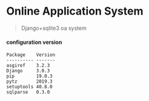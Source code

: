 # Online Application System
>Django+sqlite3 oa system

#### configuration version
```
Package    Version
---------- -------
asgiref    3.2.3  
Django     3.0.3  
pip        19.0.3 
pytz       2019.3 
setuptools 40.8.0 
sqlparse   0.3.0 
```
